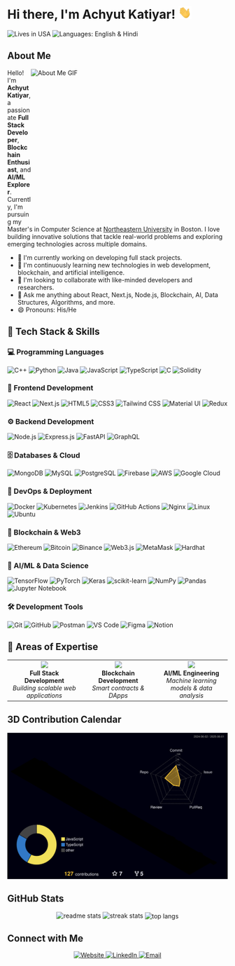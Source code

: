 # Hi there, I'm Achyut Katiyar! <img src="https://raw.githubusercontent.com/moit-bytes/Profile/main/Hi.gif" width="30px">

<p>
  <img src="https://img.shields.io/badge/Lives-USA-blue" alt="Lives in USA" />
  <img src="https://img.shields.io/badge/Languages-English%20%26%20Hindi-brightgreen" alt="Languages: English & Hindi" />
</p>

## About Me

<img align="right" alt="About Me GIF" src="https://media.giphy.com/media/836HiJc7pgzy8iNXCn/giphy.gif" width="450" height="350" />

Hello! I'm **Achyut Katiyar**, a passionate **Full Stack Developer**, **Blockchain Enthusiast**, and **AI/ML Explorer**. Currently, I'm pursuing my Master's in Computer Science at [Northeastern University](https://www.northeastern.edu/) in Boston. I love building innovative solutions that tackle real-world problems and exploring emerging technologies across multiple domains.

- 🔭 I'm currently working on developing full stack projects.  
- 🌱 I'm continuously learning new technologies in web development, blockchain, and artificial intelligence.  
- 👯 I'm looking to collaborate with like-minded developers and researchers.  
- 💬 Ask me anything about React, Next.js, Node.js, Blockchain, AI, Data Structures, Algorithms, and more.  
- 😄 Pronouns: His/He

## 🚀 Tech Stack & Skills

### 💻 Programming Languages
![C++](https://img.shields.io/badge/C++-00599C?style=for-the-badge&logo=c%2B%2B&logoColor=white)
![Python](https://img.shields.io/badge/Python-3776AB?style=for-the-badge&logo=python&logoColor=white)
![Java](https://img.shields.io/badge/Java-ED8B00?style=for-the-badge&logo=openjdk&logoColor=white)
![JavaScript](https://img.shields.io/badge/JavaScript-F7DF1E?style=for-the-badge&logo=javascript&logoColor=black)
![TypeScript](https://img.shields.io/badge/TypeScript-007ACC?style=for-the-badge&logo=typescript&logoColor=white)
![C](https://img.shields.io/badge/C-00599C?style=for-the-badge&logo=c&logoColor=white)
![Solidity](https://img.shields.io/badge/Solidity-363636?style=for-the-badge&logo=solidity&logoColor=white)

### 🎨 Frontend Development
![React](https://img.shields.io/badge/React-20232A?style=for-the-badge&logo=react&logoColor=61DAFB)
![Next.js](https://img.shields.io/badge/Next.js-000000?style=for-the-badge&logo=next.js&logoColor=white)
![HTML5](https://img.shields.io/badge/HTML5-E34F26?style=for-the-badge&logo=html5&logoColor=white)
![CSS3](https://img.shields.io/badge/CSS3-1572B6?style=for-the-badge&logo=css3&logoColor=white)
![Tailwind CSS](https://img.shields.io/badge/Tailwind_CSS-38B2AC?style=for-the-badge&logo=tailwind-css&logoColor=white)
![Material UI](https://img.shields.io/badge/Material--UI-0081CB?style=for-the-badge&logo=material-ui&logoColor=white)
![Redux](https://img.shields.io/badge/Redux-593D88?style=for-the-badge&logo=redux&logoColor=white)

### ⚙️ Backend Development
![Node.js](https://img.shields.io/badge/Node.js-43853D?style=for-the-badge&logo=node.js&logoColor=white)
![Express.js](https://img.shields.io/badge/Express.js-404D59?style=for-the-badge&logo=express&logoColor=white)
![FastAPI](https://img.shields.io/badge/FastAPI-005571?style=for-the-badge&logo=fastapi&logoColor=white)
![GraphQL](https://img.shields.io/badge/GraphQL-E10098?style=for-the-badge&logo=graphql&logoColor=white)

### 🗄️ Databases & Cloud
![MongoDB](https://img.shields.io/badge/MongoDB-4EA94B?style=for-the-badge&logo=mongodb&logoColor=white)
![MySQL](https://img.shields.io/badge/MySQL-005C84?style=for-the-badge&logo=mysql&logoColor=white)
![PostgreSQL](https://img.shields.io/badge/PostgreSQL-316192?style=for-the-badge&logo=postgresql&logoColor=white)
![Firebase](https://img.shields.io/badge/Firebase-039BE5?style=for-the-badge&logo=Firebase&logoColor=white)
![AWS](https://img.shields.io/badge/Amazon_AWS-232F3E?style=for-the-badge&logo=amazon-aws&logoColor=white)
![Google Cloud](https://img.shields.io/badge/Google_Cloud-4285F4?style=for-the-badge&logo=google-cloud&logoColor=white)

### 🚀 DevOps & Deployment
![Docker](https://img.shields.io/badge/docker-0db7ed.svg?style=for-the-badge&logo=docker&logoColor=white)
![Kubernetes](https://img.shields.io/badge/kubernetes-326ce5.svg?style=for-the-badge&logo=kubernetes&logoColor=white)
![Jenkins](https://img.shields.io/badge/jenkins-D24939.svg?style=for-the-badge&logo=jenkins&logoColor=white)
![GitHub Actions](https://img.shields.io/badge/github%20actions-2671E5.svg?style=for-the-badge&logo=githubactions&logoColor=white)
![Nginx](https://img.shields.io/badge/nginx-009639.svg?style=for-the-badge&logo=nginx&logoColor=white)
![Linux](https://img.shields.io/badge/Linux-FCC624?style=for-the-badge&logo=linux&logoColor=black)
![Ubuntu](https://img.shields.io/badge/Ubuntu-E95420?style=for-the-badge&logo=ubuntu&logoColor=white)

### 🔗 Blockchain & Web3
![Ethereum](https://img.shields.io/badge/Ethereum-3C3C3D?style=for-the-badge&logo=Ethereum&logoColor=white)
![Bitcoin](https://img.shields.io/badge/Bitcoin-000?style=for-the-badge&logo=bitcoin&logoColor=white)
![Binance](https://img.shields.io/badge/Binance-FCD535?style=for-the-badge&logo=binance&logoColor=white)
![Web3.js](https://img.shields.io/badge/web3.js-F16822?style=for-the-badge&logo=web3.js&logoColor=white)
![MetaMask](https://img.shields.io/badge/MetaMask-F6851B?style=for-the-badge&logo=MetaMask&logoColor=white)
![Hardhat](https://img.shields.io/badge/Hardhat-FFF100?style=for-the-badge&logo=hardhat&logoColor=white)

### 🤖 AI/ML & Data Science
![TensorFlow](https://img.shields.io/badge/TensorFlow-FF6F00?style=for-the-badge&logo=tensorflow&logoColor=white)
![PyTorch](https://img.shields.io/badge/PyTorch-EE4C2C?style=for-the-badge&logo=pytorch&logoColor=white)
![Keras](https://img.shields.io/badge/Keras-FF0000?style=for-the-badge&logo=keras&logoColor=white)
![scikit-learn](https://img.shields.io/badge/scikit--learn-F7931E?style=for-the-badge&logo=scikit-learn&logoColor=white)
![NumPy](https://img.shields.io/badge/numpy-013243?style=for-the-badge&logo=numpy&logoColor=white)
![Pandas](https://img.shields.io/badge/pandas-150458?style=for-the-badge&logo=pandas&logoColor=white)
![Jupyter Notebook](https://img.shields.io/badge/jupyter-FA0F00.svg?style=for-the-badge&logo=jupyter&logoColor=white)

### 🛠️ Development Tools
![Git](https://img.shields.io/badge/git-F05033.svg?style=for-the-badge&logo=git&logoColor=white)
![GitHub](https://img.shields.io/badge/github-121013.svg?style=for-the-badge&logo=github&logoColor=white)
![Postman](https://img.shields.io/badge/Postman-FF6C37?style=for-the-badge&logo=postman&logoColor=white)
![VS Code](https://img.shields.io/badge/Visual%20Studio%20Code-0078d7.svg?style=for-the-badge&logo=visual-studio-code&logoColor=white)
![Figma](https://img.shields.io/badge/figma-F24E1E.svg?style=for-the-badge&logo=figma&logoColor=white)
![Notion](https://img.shields.io/badge/Notion-000000?style=for-the-badge&logo=notion&logoColor=white)

## 🎯 Areas of Expertise

<div align="center">

<table>
  <tr>
    <td align="center" width="200">
      <img src="https://skillicons.dev/icons?i=react,nextjs,nodejs" /><br>
      <strong>Full Stack Development</strong><br>
      <em>Building scalable web applications</em>
    </td>
    <td align="center" width="200">
      <img src="https://skillicons.dev/icons?i=solidity,ethereum" /><br>
      <strong>Blockchain Development</strong><br>
      <em>Smart contracts & DApps</em>
    </td>
    <td align="center" width="200">
      <img src="https://skillicons.dev/icons?i=python,tensorflow,pytorch" /><br>
      <strong>AI/ML Engineering</strong><br>
      <em>Machine learning models & data analysis</em>
    </td>
  </tr>
</table>

</div>

## 3D Contribution Calendar

<div align="center">
  <img src="./profile-3d-contrib/profile-night-rainbow.svg" alt="3D Contribution Calendar" />
</div>

## GitHub Stats

<div align=center>
  <img width=390 src="https://github-readme-stats.vercel.app/api?username=Achyut21&show_icons=true&theme=react&rank_icon=github&border_radius=10" alt="readme stats" />
  <img width=390 src="https://streak-stats.demolab.com/?user=Achyut21&count_private=true&theme=react&border_radius=10" alt="streak stats"/>
  <img width=325 align="center" src="https://github-readme-stats.vercel.app/api/top-langs/?username=Achyut21&hide=HTML&langs_count=6&layout=compact&theme=react&border_radius=10&size_weight=0.5&count_weight=0.5&exclude_repo=github-readme-stats" alt="top langs" />
</div>

## Connect with Me

<p align="center">
  <a target="_blank" href="https://achyutkatiyar.com">
    <img src="https://img.shields.io/badge/🌐%20AchyutKatiyar.com-lavender?style=for-the-badge" alt="Website" />
  </a>
  <a target="_blank" href="https://www.linkedin.com/in/achyutkatiyar2103/">
    <img src="https://img.shields.io/badge/🔗%20LinkedIn-0077B5?style=for-the-badge&logo=linkedin&logoColor=white" alt="LinkedIn" />
  </a>
  <a target="_blank" href="mailto:achyutkatiyar21@gmail.com">
    <img src="https://img.shields.io/badge/📧%20Email-D14836?style=for-the-badge&logo=Gmail&logoColor=white" alt="Email" />
  </a>
</p>
